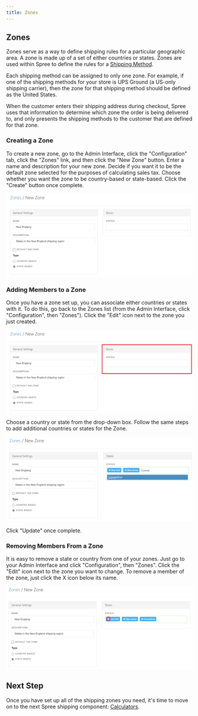 ```yaml
---
title: Zones
---
```


## Zones

Zones serve as a way to define shipping rules for a particular geographic area. A zone is made up of a set of either countries or states. Zones are used within Spree to define the rules for a [Shipping Method](shipping_methods).

Each shipping method can be assigned to only one zone. For example, if one of the shipping methods for your store is UPS Ground (a US-only shipping carrier), then the zone for that shipping method should be defined as the United States.

When the customer enters their shipping address during checkout, Spree uses that information to determine which zone the order is being delivered to, and only presents the shipping methods to the customer that are defined for that zone.

### Creating a Zone

To create a new zone, go to the Admin Interface, click the "Configuration" tab, click the "Zones" link, and then click the "New Zone" button. Enter a name and description for your new zone. Decide if you want it to be the default zone selected for the purposes of calculating sales tax. Choose whether you want the zone to be country-based or state-based. Click the "Create" button once complete.

![New Zone](../../../images/user/shipments/new_zone.jpg)

### Adding Members to a Zone

Once you have a zone set up, you can associate either countries or states with it. To do this, go back to the Zones list (from the Admin Interface, click "Configuration", then "Zones"). Click the "Edit" icon next to the zone you just created.

![Edit Zone Form](../../../images/user/shipments/edit_zone.jpg)

Choose a country or state from the drop-down box. Follow the same steps to add additional countries or states for the Zone.

![Add Multiple Members](../../../images/user/shipments/add_multi_to_zone.jpg)

Click "Update" once complete.

### Removing Members From a Zone

It is easy to remove a state or country from one of your zones. Just go to your Admin Interface and click "Configuration", then "Zones". Click the "Edit" icon next to the zone you want to change. To remove a member of the zone, just click the X icon below its name.

![Remove a Zone Member](../../../images/user/shipments/remove_zone_member.jpg)

## Next Step

Once you have set up all of the shipping zones you need, it's time to move on to the next Spree shipping component: [Calculators](calculators).
